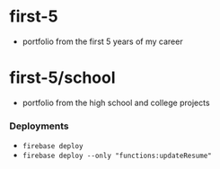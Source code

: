 # first-5

- portfolio from the first 5 years of my career

# first-5/school
- portfolio from the high school and college projects

### Deployments

- `firebase deploy`
- `firebase deploy --only "functions:updateResume"`
